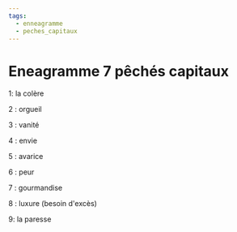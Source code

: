 ```yaml
---
tags:
  - enneagramme
  - peches_capitaux
---
```

# Eneagramme 7 pêchés capitaux


1: la colère

2 : orgueil

3 : vanité

4 : envie

5 : avarice

6 : peur

7 : gourmandise

8 : luxure (besoin d'excès)

9: la paresse

